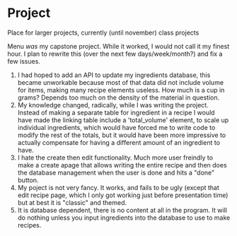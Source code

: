 # Project
Place for larger projects, currently (until november) class projects

Menu *was* my capstone project. While it worked, I would not call it my finest hour. I plan to rewrite this (over the next few days/week/month?) and fix a few issues. 
1) I had hoped to add an API to update my ingredients database, this became unworkable because most of that data did not include volume for items, making many recipe elements useless. How much is a cup in grams? Depends too much on the density of the material in question.
2) My knowledge changed, radically, while I was writing the project. Instead of making a separate table for ingredient in a recipe I would have made the linking table include a 'total_volume' element, to scale up individual ingredients, which would have forced me to write code to modify the rest of the totals, but it would have been more impressive to actually compensate for having a different amount of an ingredient to have.
3) I hate the create then edit functionality. Much more user freindly to make a create apage that allows writing the entire recipe and then does the database management when the user is done and hits a "done" button.
4) My poject is not very fancy. It works, and fails to be ugly (except that edit recipe page, which I only got working just before presentation time) but at best it is "classic" and themed. 
5) It is database dependent, there is no content at all in the program. It will do nothing unless you input ingredients into the database to use to make recipes.
